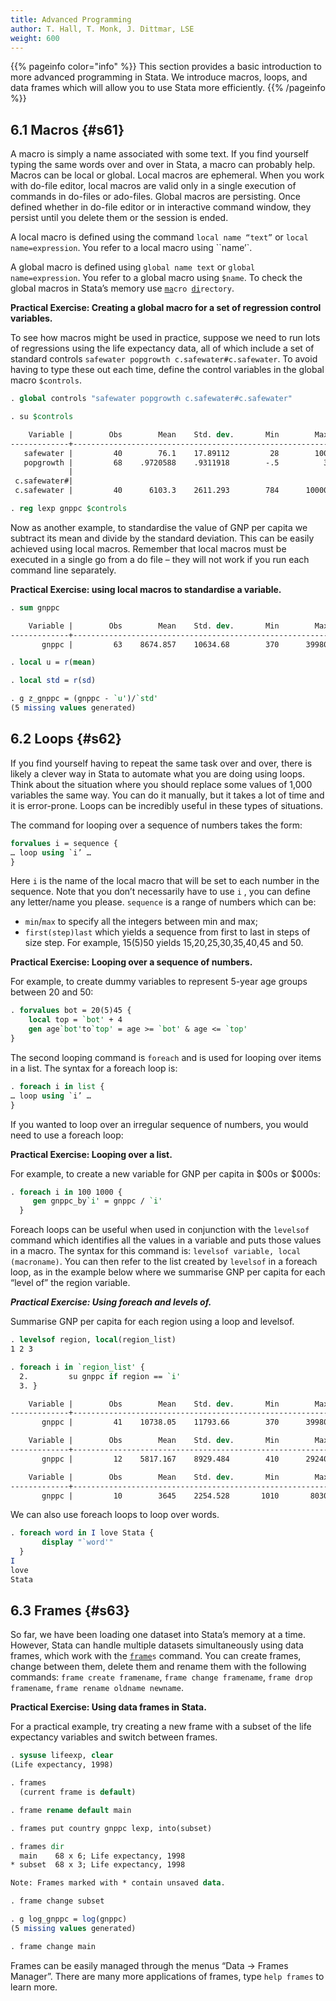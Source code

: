 ```yaml
---
title: Advanced Programming 
author: T. Hall, T. Monk, J. Dittmar, LSE
weight: 600
---
```


{{% pageinfo color="info" %}}
This section provides a basic introduction to more advanced programming in Stata. We introduce macros, loops, and data frames which will allow you to use Stata more efficiently.
{{% /pageinfo %}}

## 6.1 Macros {#s61}

A macro is simply a name associated with some text. If you find yourself typing the same words over and over in Stata, a macro can probably help. Macros can be local or global. Local macros are ephemeral. When you work with do-file editor, local macros are valid only in a single execution of commands in do-files or ado-files. Global macros are persisting. Once defined whether in do-file editor or in interactive command window, they persist until you delete them or the session is ended.

A local macro is defined using the command `local name “text”` or `local name=expression`. You refer to a local macro using ``name’`.

A global macro is defined using `global name text` or `global name=expression`. You refer to a global macro using `$name`. To check the global macros in Stata’s memory use <code><u>ma</u>cro <u>di</u>rectory</code>.

**Practical Exercise: Creating a global macro for a set of regression control variables.**

To see how macros might be used in practice, suppose we need to run lots of regressions using the life expectancy data, all of which include a set of standard controls `safewater popgrowth c.safewater#c.safewater`. To avoid having to type these out each time, define the control variables in the global macro `$controls`.

```stata
. global controls "safewater popgrowth c.safewater#c.safewater"

. su $controls

    Variable |        Obs        Mean    Std. dev.       Min        Max
-------------+---------------------------------------------------------
   safewater |         40        76.1    17.89112         28        100
   popgrowth |         68    .9720588    .9311918        -.5          3
             |
 c.safewater#|
 c.safewater |         40      6103.3    2611.293        784      10000

. reg lexp gnppc $controls

```

Now as another example, to standardise the value of GNP per capita we subtract its mean and divide by the standard deviation. This can be easily achieved using local macros. Remember that local macros must be executed in a single go from a do file – they will not work if you run each command line separately.

**Practical Exercise: using local macros to standardise a variable.**

```stata
. sum gnppc

    Variable |        Obs        Mean    Std. dev.       Min        Max
-------------+---------------------------------------------------------
       gnppc |         63    8674.857    10634.68        370      39980

. local u = r(mean)

. local std = r(sd)

. g z_gnppc = (gnppc - `u')/`std'
(5 missing values generated)

```

## 6.2 Loops {#s62}

If you find yourself having to repeat the same task over and over, there is likely a clever way in Stata to automate what you are doing using loops. Think about the situation where you should replace some values of 1,000 variables the same way. You can do it manually, but it takes a lot of time and it is error-prone. Loops can be incredibly useful in these types of situations.

The command for looping over a sequence of numbers takes the form:

```stata
forvalues i = sequence {
… loop using `i’ …
}
```

Here `i` is the name of the local macro that will be set to each number in the sequence. Note that you don’t necessarily have to use `i` , you can define any letter/name you please. `sequence` is a range of numbers which can be:

- `min`/`max` to specify all the integers between min and max;
- `first(step)last` which yields a sequence from first to last in steps of size step. For example, 15(5)50 yields 15,20,25,30,35,40,45 and 50.

**Practical Exercise: Looping over a sequence of numbers.**

For example, to create dummy variables to represent 5-year age groups between 20 and 50:

```stata
. forvalues bot = 20(5)45 {
    local top = `bot' + 4
    gen age`bot'to`top' = age >= `bot' & age <= `top'
}
```

The second looping command is `foreach` and is used for looping over items in a list. The syntax for a foreach loop is:

```stata
. foreach i in list {
… loop using `i’ …
}
```

If you wanted to loop over an irregular sequence of numbers, you would need to use a foreach loop: 

**Practical Exercise: Looping over a list.**

For example, to create a new variable for GNP per capita in $00s or $000s:

```stata
. foreach i in 100 1000 {
     gen gnppc_by`i' = gnppc / `i'
  }
```
Foreach loops can be useful when used in conjunction with the `levelsof` command which identifies all the values in a variable and puts those values in a macro. The syntax for this command is: `levelsof variable, local (macroname)`. You can then refer to the list created by `levelsof` in a foreach loop, as in the example below where we summarise GNP per capita for each “level of” the region variable.

***Practical Exercise: Using foreach and levels of.***

Summarise GNP per capita for each region using a loop and levelsof.

```stata
. levelsof region, local(region_list)
1 2 3

. foreach i in `region_list' {    
  2.         su gnppc if region == `i'       
  3. }

    Variable |        Obs        Mean    Std. dev.       Min        Max
-------------+---------------------------------------------------------
       gnppc |         41    10738.05    11793.66        370      39980

    Variable |        Obs        Mean    Std. dev.       Min        Max
-------------+---------------------------------------------------------
       gnppc |         12    5817.167    8929.484        410      29240

    Variable |        Obs        Mean    Std. dev.       Min        Max
-------------+---------------------------------------------------------
       gnppc |         10        3645    2254.528       1010       8030

```

We can also use foreach loops to loop over words. 

```stata
. foreach word in I love Stata {
       display "`word'"
  }
I
love
Stata
```

## 6.3 Frames {#s63}
	
So far, we have been loading one dataset into Stata’s memory at a time. However, Stata can handle multiple datasets simultaneously using data frames, which work with the <code><u>frame</u>s</code> command. You can create frames, change between them, delete them and rename them with the following commands: `frame create framename`, `frame change framename`, `frame drop framename`,  `frame rename oldname newname`. 

**Practical Exercise: Using data frames in Stata.**

For a practical example, try creating a new frame with a subset of the life expectancy variables and switch between frames.

```stata
. sysuse lifeexp, clear
(Life expectancy, 1998)

. frames
  (current frame is default)

. frame rename default main

. frames put country gnppc lexp, into(subset)

. frames dir
  main    68 x 6; Life expectancy, 1998
* subset  68 x 3; Life expectancy, 1998

Note: Frames marked with * contain unsaved data.

. frame change subset

. g log_gnppc = log(gnppc)
(5 missing values generated)

. frame change main
```

Frames can be easily managed through the menus “Data -> Frames Manager”. There are many more applications of frames, type `help frames` to learn more.









